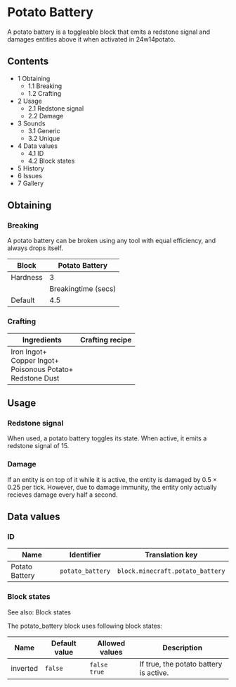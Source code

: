 # Potato Battery
A potato battery is a toggleable block that emits a redstone signal and damages entities above it when activated in 24w14potato.

## Contents
- 1 Obtaining
	- 1.1 Breaking
	- 1.2 Crafting
- 2 Usage
	- 2.1 Redstone signal
	- 2.2 Damage
- 3 Sounds
	- 3.1 Generic
	- 3.2 Unique
- 4 Data values
	- 4.1 ID
	- 4.2 Block states
- 5 History
- 6 Issues
- 7 Gallery

## Obtaining
### Breaking
A potato battery can be broken using any tool with equal efficiency, and always drops itself.

| Block    | Potato Battery      |
|----------|---------------------|
| Hardness | 3                   |
|          | Breakingtime (secs) |
| Default  | 4.5                 |

### Crafting
| Ingredients                                                           | Crafting recipe |
|-----------------------------------------------------------------------|-----------------|
| Iron Ingot+<br/>Copper Ingot+<br/>Poisonous Potato+<br/>Redstone Dust |                 |

## Usage
### Redstone signal
When used, a potato battery toggles its state. When active, it emits a redstone signal of 15.

### Damage
If an entity is on top of it while it is active, the entity is damaged by 0.5 × 0.25 per tick. However, due to damage immunity, the entity only actually recieves damage every half a second.

## Data values
### ID
| Name           | Identifier       | Translation key                  |
|----------------|------------------|----------------------------------|
| Potato Battery | `potato_battery` | `block.minecraft.potato_battery` |

### Block states
See also: Block states

The potato_battery block uses following block states:

| Name     | Default value | Allowed values     | Description                            |
|----------|---------------|--------------------|----------------------------------------|
| inverted | `false`       | `false`<br/>`true` | If true, the potato battery is active. |


